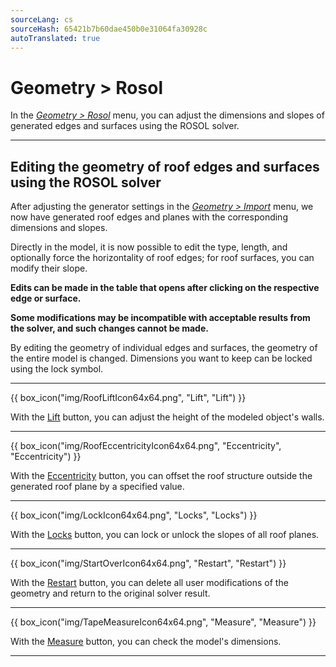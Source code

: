 ```yaml
---
sourceLang: cs
sourceHash: 65421b7b60dae450b0e31064fa30928c
autoTranslated: true
---
```


<h1>Geometry &gt; Rosol</h1>

<p>
In the <u><i>Geometry &gt; Rosol</i></u> menu, you can adjust the dimensions and slopes of generated edges and surfaces using the ROSOL solver.
</p>

<hr class="main">

<h2>Editing the geometry of roof edges and surfaces using the ROSOL solver</h2>

<p>
After adjusting the generator settings in the <u><i>Geometry &gt; Import</i></u> menu, we now have generated roof edges and planes with the corresponding dimensions and slopes.
</p>

<p>
Directly in the model, it is now possible to edit the type, length, and optionally force the horizontality of roof edges; for roof surfaces, you can modify their slope. 
</p>
<p>
<b>Edits can be made in the table that opens after clicking on the respective edge or surface.</b>
</p>

<p>
<b>Some modifications may be incompatible with acceptable results from the solver, and such changes cannot be made.</b>
</p>

<p>
By editing the geometry of individual edges and surfaces, the geometry of the entire model is changed. Dimensions you want to keep can be locked using the lock symbol.
</p>

<hr class="main">

{{ box_icon("img/RoofLiftIcon64x64.png", "Lift", "Lift") }}

With the <u>Lift</u> button, you can adjust the height of the modeled object's walls.

<hr class="main">

{{ box_icon("img/RoofEccentricityIcon64x64.png", "Eccentricity", "Eccentricity") }}

With the <u>Eccentricity</u> button, you can offset the roof structure outside the generated roof plane by a specified value.

<hr class="main">

{{ box_icon("img/LockIcon64x64.png", "Locks", "Locks") }}

With the <u>Locks</u> button, you can lock or unlock the slopes of all roof planes.

<hr class="main">

{{ box_icon("img/StartOverIcon64x64.png", "Restart", "Restart") }}

With the <u>Restart</u> button, you can delete all user modifications of the geometry and return to the original solver result.

<hr class="main">

{{ box_icon("img/TapeMeasureIcon64x64.png", "Measure", "Measure") }}

With the <u>Measure</u> button, you can check the model's dimensions.

<hr class="main">

<!-- product: HiStruct Roofs -->